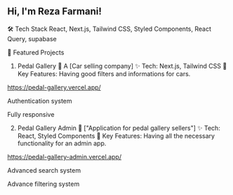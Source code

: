 ## Hi, I'm Reza Farmani!

🛠 Tech Stack
React,
Next.js,
Tailwind CSS,
Styled Components,
React Query,
supabase

🚀 Featured Projects
1. Pedal Gallery
📌 A [Car selling company]
✨ Tech: Next.js, Tailwind CSS
🎯 Key Features: Having good filters and informations for cars.

https://pedal-gallery.vercel.app/

Authentication system

Fully responsive

2. Pedal Gallery Admin
📌 ["Application for pedal gallery sellers"]
✨ Tech: React, Styled Components
🎯 Key Features: Having all the necessary functionality for an admin app.

https://pedal-gallery-admin.vercel.app/

Advanced search system

Advance filtering system
